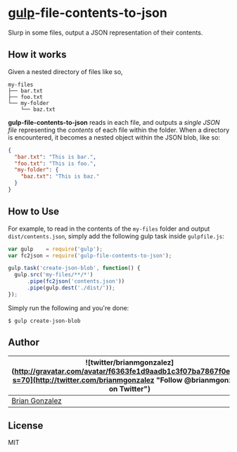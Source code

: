 
[gulp](http://gulpjs.com/)-file-contents-to-json
================================================

Slurp in some files, output a JSON representation of their contents.

How it works
------------

Given a nested directory of files like so,

```
my-files
├── bar.txt
├── foo.txt
└── my-folder
    └── baz.txt
```

**gulp-file-contents-to-json** reads in each file, and outputs a _single JSON file_ representing the _contents_ of each file within the folder. When a directory is encountered, it becomes a nested object within the JSON blob, like so:

```json
{
  "bar.txt": "This is bar.",
  "foo.txt": "This is foo.",
  "my-folder": {
    "baz.txt": "This is baz."
  }
}
```

How to Use
----------

For example, to read in the contents of the `my-files` folder and output `dist/contents.json`, simply add the following gulp task inside `gulpfile.js`:

```javascript
var gulp    = require('gulp');
var fc2json = require('gulp-file-contents-to-json');

gulp.task('create-json-blob', function() {
  gulp.src('my-files/**/*')
      .pipe(fc2json('contents.json'))
      .pipe(gulp.dest('./dist/'));
});
```

Simply run the following and you're done:

```
$ gulp create-json-blob
```

Author
----------
| ![twitter/brianmgonzalez](http://gravatar.com/avatar/f6363fe1d9aadb1c3f07ba7867f0e854?s=70](http://twitter.com/brianmgonzalez "Follow @brianmgonzalez on Twitter") |
|---|
| [Brian Gonzalez](http://briangonzalez.org) |


License
--------

MIT
